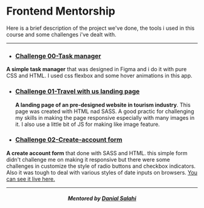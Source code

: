 # Frontend Mentorship

Here is a brief description of the project we've done, the tools i used in this course and some challenges i've dealt with.

<hr>

- ### [Challenge 00-Task manager](frontend-mentorship-challenge-00)

**A simple task manager** that was designed in Figma and i do it with pure CSS and HTML.
I used css flexbox and some hover animations in this app.

- ### [Challenge 01-Travel with us landing page](frontend-mentorship-challenge-01)

  **A landing page of an pre-designed website in tourism industry**. This page was created with HTML nad SASS.
  A good practic for challenging my skills in making the page responsive especially with many images in it.
  I also use a little bit of JS for making like image feature.

- ### [Challenge 02-Create-account form](frontend-mentorship-challenge-02)

**A create account form** that done with SASS and HTML. this simple form didn't challenge me on making it responsive but there were some challenges in customize the style of radio buttons and checkbox indicators. Also it was tough to deal with various styles of date inputs on browsers.
[You can see it live here.](https://frontend-mentorship-challenge-02.netlify.app/)

<hr>

<h5 align="center"><em>Mentored by <a href="https://github.com/dansalahi" target="_blank">Danial Salahi</a></em></h5>
